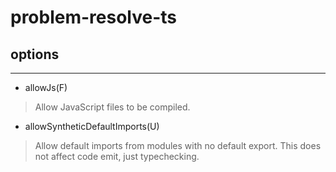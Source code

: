 # problem-resolve-ts

## options
***

+ allowJs(F)

> Allow JavaScript files to be compiled.

+ allowSyntheticDefaultImports(U)

> Allow default imports from modules with no default export. This does not affect code emit, just typechecking.

